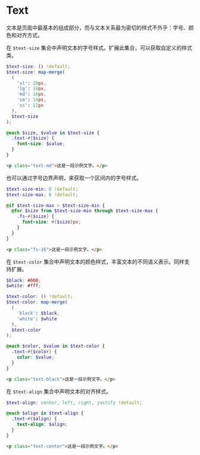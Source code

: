 # Text

文本是页面中最基本的组成部分，而与文本关系最为密切的样式不外乎：字号、颜色和对齐方式。

在 `$text-size` 集合中声明文本的字号样式。扩展此集合，可以获取自定义的样式类。

``` scss
$text-size: () !default;
$text-size: map-merge(
  (
    'xl': 20px,
    'lg': 18px,
    'md': 16px,
    'sm': 14px,
    'xs': 12px
  ),
  $text-size
);

@each $size, $value in $text-size {
  .text-#{$size} {
    font-size: $value;
  }
}
```

``` html
<p class="text-md">这是一段示例文字。</p>
```

也可以通过字号边界声明，来获取一个区间内的字号样式。

``` scss
$text-size-min: 0 !default;
$text-size-max: 0 !default;

@if $text-size-max > $text-size-min {
  @for $size from $text-size-min through $text-size-max {
    .fs-#{$size} {
      font-size: #{$size}px;
    }
  }
}
```

``` html
<p class="fs-16">这是一段示例文字。</p>
```

在 `$text-color` 集合中声明文本的颜色样式，丰富文本的不同语义表示。同样支持扩展。

``` scss
$black: #000;
$white: #fff;

$text-color: () !default;
$text-color: map-merge(
  (
    'black': $black,
    'white': $white
  ),
  $text-color
);

@each $color, $value in $text-color {
  .text-#{$color} {
    color: $value;
  }
}
```

``` html
<p class="text-black">这是一段示例文字。</p>
```

在 `$text-align` 集合中声明文本的对齐样式。

``` scss
$text-align: center, left, right, justify !default;

@each $align in $text-align {
  .text-#{$align} {
    text-align: $align;
  }
}
```

``` html
<p class="text-center">这是一段示例文字。</p>
```
